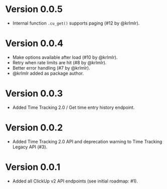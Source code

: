 # Version 0.0.5

* Internal function `.cu_get()` supports paging (#12 by @krlmlr).

# Version 0.0.4

* Make options available after load (#10 by @krlmlr).
* Retry when rate limits are hit (#8 by @krlmlr).
* Better error handling (#7 by @krlmlr).
* @krlmlr added as package author.

# Version 0.0.3

* Added Time Tracking 2.0 / Get time entry history endpoint.

# Version 0.0.2

* Added Time Tracking 2.0 API and deprecation warning to Time Tracking Legacy API (#3).

# Version 0.0.1

* Added all ClickUp v2 API endpoints (see initial roadmap: #1).
